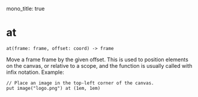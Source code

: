 mono_title: true

# at

    at(frame: frame, offset: coord) -> frame

Move a frame frame by the given offset. This is used to position elements on the
canvas, or relative to a scope, and the function is usually called with infix
notation. Example:

    // Place an image in the top-left corner of the canvas.
    put image("logo.png") at (1em, 1em)
